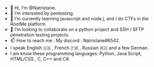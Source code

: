 - 👋 Hi, I’m @Natristane.
- 👀 I’m interested by pentesting.
- 🌱 I’m currently learning javascript and node.j, and I do CTFs in the RootMe platform.
- 💞️ I’m looking to collaborate on a python project and SSH / SFTP penetration testing projects.
- 📫 How to reach me : My discord : Natristane#6542.
- I speak English 🇺🇸 , French 🇫🇷 , Russian  🇷🇺 and a few German.
- I am know these programming languages: Python, Java Script, HTML/CSS , C, C++ and C#.



<!---
Natristane/Natristane is a ✨ special ✨ repository because its `README.md` (this file) appears on your GitHub profile.
You can click the Preview link to take a look at your changes.
--->
